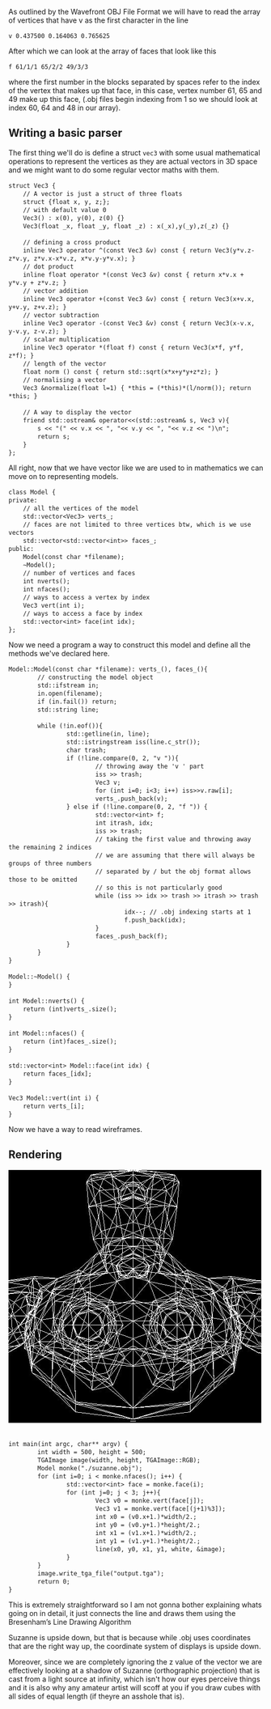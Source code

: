 As outlined by the Wavefront OBJ File Format we will have to read the array of vertices that have v as the first character in the line

```
v 0.437500 0.164063 0.765625
```

After which we can look at the array of faces that look like this

```
f 61/1/1 65/2/2 49/3/3
```

where the first number in the blocks separated by spaces refer to the index of the vertex that makes up that face, in this case, vertex number 61, 65 and 49 make up this face, (.obj files begin indexing from 1 so we should look at index 60, 64 and 48 in our array).

## Writing a basic parser

The first thing we'll do is define a struct `vec3` with some usual mathematical operations to represent the vertices as they are actual vectors in 3D space and we might want to do some regular vector maths with them.

```
struct Vec3 {
	// A vector is just a struct of three floats
	struct {float x, y, z;};
	// with default value 0
	Vec3() : x(0), y(0), z(0) {}
	Vec3(float _x, float _y, float _z) : x(_x),y(_y),z(_z) {}
	
	// defining a cross product
	inline Vec3 operator ^(const Vec3 &v) const { return Vec3(y*v.z-z*v.y, z*v.x-x*v.z, x*v.y-y*v.x); }
	// dot product
	inline float operator *(const Vec3 &v) const { return x*v.x + y*v.y + z*v.z; }
	// vector addition
	inline Vec3 operator +(const Vec3 &v) const { return Vec3(x+v.x, y+v.y, z+v.z); }
	// vector subtraction
	inline Vec3 operator -(const Vec3 &v) const { return Vec3(x-v.x, y-v.y, z-v.z); }
	// scalar multiplication
	inline Vec3 operator *(float f) const { return Vec3(x*f, y*f, z*f); }
	// length of the vector
	float norm () const { return std::sqrt(x*x+y*y+z*z); }
	// normalising a vector
	Vec3 &normalize(float l=1) { *this = (*this)*(l/norm()); return *this; }
	
	// A way to display the vector
	friend std::ostream& operator<<(std::ostream& s, Vec3 v){
		s << "(" << v.x << ", "<< v.y << ", "<< v.z << ")\n";
		return s;
	} 
};
```

All right, now that we have vector like we are used to in mathematics we can move on to representing models.
```
class Model {
private:
	// all the vertices of the model
	std::vector<Vec3> verts_;
	// faces are not limited to three vertices btw, which is we use vectors
	std::vector<std::vector<int>> faces_;
public:
	Model(const char *filename);
	~Model();
	// number of vertices and faces
	int nverts();
	int nfaces();
	// ways to access a vertex by index
	Vec3 vert(int i);
	// ways to access a face by index
	std::vector<int> face(int idx);
};
```

Now we need a program a way to construct this model and define all the methods we've declared here.
```
Model::Model(const char *filename): verts_(), faces_(){
        // constructing the model object
        std::ifstream in;
        in.open(filename);
        if (in.fail()) return;
        std::string line;

        while (!in.eof()){
                std::getline(in, line);
                std::istringstream iss(line.c_str());
                char trash;
                if (!line.compare(0, 2, "v ")){
                        // throwing away the 'v ' part
                        iss >> trash;
                        Vec3 v;
                        for (int i=0; i<3; i++) iss>>v.raw[i];
                        verts_.push_back(v);
                } else if (!line.compare(0, 2, "f ")) {
                        std::vector<int> f;
                        int itrash, idx;
                        iss >> trash;
                        // taking the first value and throwing away the remaining 2 indices
                        // we are assuming that there will always be groups of three numbers 
                        // separated by / but the obj format allows those to be omitted 
                        // so this is not particularly good
                        while (iss >> idx >> trash >> itrash >> trash >> itrash){
                                idx--; // .obj indexing starts at 1
                                f.push_back(idx);
                        }
                        faces_.push_back(f);
                }
        }
}

Model::~Model() {
}

int Model::nverts() {
    return (int)verts_.size();
}

int Model::nfaces() {
    return (int)faces_.size();
}

std::vector<int> Model::face(int idx) {
    return faces_[idx];
}

Vec3 Model::vert(int i) {
    return verts_[i];
}
```

Now we have a way to read wireframes.

## Rendering

![alt](<Suzanne.jpeg>)

```

int main(int argc, char** argv) {
        int width = 500, height = 500;
        TGAImage image(width, height, TGAImage::RGB);
        Model monke("./suzanne.obj");
        for (int i=0; i < monke.nfaces(); i++) {
                std::vector<int> face = monke.face(i);
                for (int j=0; j < 3; j++){
                        Vec3 v0 = monke.vert(face[j]);
                        Vec3 v1 = monke.vert(face[(j+1)%3]);
                        int x0 = (v0.x+1.)*width/2.; 
                        int y0 = (v0.y+1.)*height/2.; 
                        int x1 = (v1.x+1.)*width/2.; 
                        int y1 = (v1.y+1.)*height/2.; 
                        line(x0, y0, x1, y1, white, &image);
                }
        }
        image.write_tga_file("output.tga");
        return 0;
}
```

This is extremely straightforward so I am not gonna bother explaining whats going on in detail, it just connects the line and draws them using the Bresenham’s Line Drawing Algorithm

Suzanne is upside down, but that is because while .obj uses coordinates that are the right way up, the coordinate system of displays is upside down.

Moreover, since we are completely ignoring the z value of the vector we are effectively looking at a shadow of Suzanne (orthographic projection) that is cast from a light source at infinity, which isn't how our eyes perceive things and it is also why any amateur artist will scoff at you if you draw cubes with all sides of equal length (if theyre an asshole that is).


